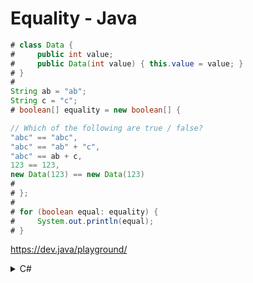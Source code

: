 # Equality - Java

<!-- 2 coke cans. Does this equal that. -->

```java
# class Data {
#     public int value;
#     public Data(int value) { this.value = value; }
# }
#
String ab = "ab";
String c = "c";
# boolean[] equality = new boolean[] {

// Which of the following are true / false?
"abc" == "abc",
"abc" == "ab" + "c",
"abc" == ab + c,
123 == 123,
new Data(123) == new Data(123)
#
# };
#
# for (boolean equal: equality) {
#     System.out.println(equal);
# }
```

<https://dev.java/playground/>


<details><summary>C#</summary>

<https://dotnetfiddle.net/#>

```cs
~ using System;
~
~ public class Program
~ {
class Data {
    public int value { get; set; }
    public Data(int value) { this.value = value; }
}
~     public static void Main()
~     {

String ab = "ab";
String c = "c";
bool[] equality = new bool[] {
    "abc" == "abc",
    "abc" == "ab" + "c",
    "abc" == ab + c,
    123 == 123,
    new Data(123) == new Data(123)
};

foreach (bool equal in equality) {
    Console.WriteLine(equal);
}
~
~     }
~ }
```

</details>

